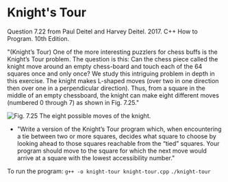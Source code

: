 # Knight's Tour
Question 7.22 from Paul Deitel and Harvey Deitel. 2017. C++ How to Program. 10th Edition.

"(Knight’s Tour) One of the more interesting puzzlers for chess buffs is the Knight’s Tour problem. The question is this: Can the chess piece called the knight move around an empty chess-board and touch each of the 64 squares once and only once? We study this intriguing problem in depth in this exercise.
The knight makes L-shaped moves (over two in one direction then over one in a perpendicular direction). Thus, from a square in the middle of an empty chessboard, the knight can make eight different moves (numbered 0 through 7) as shown in Fig. 7.25."

![Fig. 7.25 The eight possible moves of the knight.](https://i.imgur.com/mQxjT6Y.png)

* "Write a version of the Knight’s Tour program which, when encountering a tie between two or more squares, decides what square to choose by looking ahead to those squares reachable from the “tied” squares. Your program should move to the square for which the next move would arrive at a square with the lowest accessibility number."

To run the program:
`g++ -o knight-tour knight-tour.cpp`
`./knight-tour`

